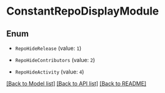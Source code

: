 # ConstantRepoDisplayModule


## Enum

* `RepoHideRelease` (value: `1`)

* `RepoHideContributors` (value: `2`)

* `RepoHideActivity` (value: `4`)

[[Back to Model list]](../README.md#documentation-for-models) [[Back to API list]](../README.md#documentation-for-api-endpoints) [[Back to README]](../README.md)



